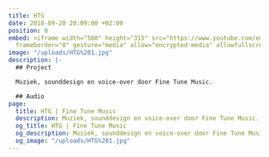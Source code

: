 ```yaml
---
title: HTG
date: 2018-09-20 20:09:00 +02:00
position: 0
embed: <iframe width="560" height="315" src="https://www.youtube.com/embed/wSYx_mKbMK4?rel=0&amp;showinfo=0"
  frameborder="0" gesture="media" allow="encrypted-media" allowfullscreen></iframe>
image: "/uploads/HTG%201.jpg"
description: |-
  ## Project

  Muziek, sounddesign en voice-over door Fine Tune Music.

  ## Audio
page:
  title: HTG | Fine Tune Music
  description: Muziek, sounddesign en voice-over door Fine Tune Music.
  og_title: HTG | Fine Tune Music
  og_description: Muziek, sounddesign en voice-over door Fine Tune Music.
  og_image: "/uploads/HTG%201.jpg"
---
```


